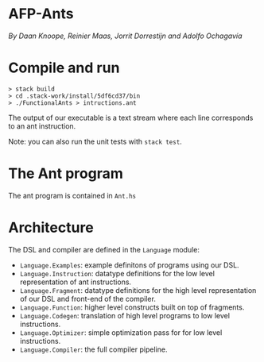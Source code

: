 # AFP-Ants

*By Daan Knoope, Reinier Maas, Jorrit Dorrestijn and Adolfo Ochagavía*

# Compile and run

```
> stack build
> cd .stack-work/install/5df6cd37/bin
> ./FunctionalAnts > intructions.ant 
```

The output of our executable is a text stream where each line corresponds
to an ant instruction.

Note: you can also run the unit tests with `stack test`.

# The Ant program

The ant program is contained in `Ant.hs`

# Architecture

The DSL and compiler are defined in the `Language` module:

* `Language.Examples`: example definitons of programs using our DSL.
* `Language.Instruction`: datatype definitions for the low level representation of ant instructions.
* `Language.Fragment`: datatype definitions for the high level representation of our DSL and front-end of the compiler.
* `Language.Function`: higher level constructs built on top of fragments.
* `Language.Codegen`: translation of high level programs to low level instructions.
* `Language.Optimizer`: simple optimization pass for for low level instructions.
* `Language.Compiler`: the full compiler pipeline.
